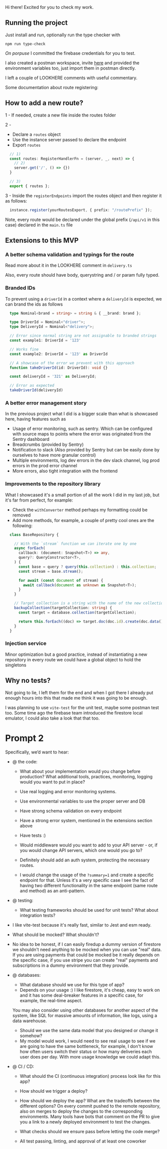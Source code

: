 Hi there! Excited for you to check my work.

## Running the project

Just install and run, optionally run the type checker with 

`npm run type-check`

_On porpuse_ I committed the firebase credentials for you to test.

I also created a postman workspace, invite [here](https://app.getpostman.com/join-team?invite_code=064f5060fde0c6065564599f69cbf323&ws=cfbc1e6f-bbf2-441d-891c-ff79cc85a39f) and provided the environment variables too, just import them in postman directly.

I left a couple of LOOKHERE comments with useful commentary.

Some documentation about route registering: 

## How to add a new route?

1 - If needed, create a new file inside the routes folder

2 - 
  - Declare a `routes` object
  - Use the instance server passed to declare the endpoint
  - Export `routes`

```ts
  // 1)
  const routes: RegisterHandlerFn = (server, _, next) => {
    // 2)
    server.get('/', () => {})
  }

  // 3)
  export { routes }; 
```

3 - Inside the `registerEndpoints` import the routes object and then register it as follows:
```ts
  instance.register(yourRoutesExport, { prefix: "/routePrefix" });
```

Note, every route would be declared under the global prefix (`/api/v1` in this case) declared in the `main.ts` file

## Extensions to this MVP

### A better schema validation and typings for the route
Read more about it in the LOOKHERE comment in `delivery.ts`

Also, every route should have body, querystring and / or param fully typed.

### Branded IDs

To prevent using a `driverId` in a context where a `deliveryId` is expected, we can brand the ids as follows

```ts
  type Nominal<brand = string> = string & { __brand: brand };

  type DriverId = Nominal<"driver">;
  type DeliveryId = Nominal<"delivery">;

  // Error since normal string are not assignable to branded strings
  const example1: DriverId = '123'

  // Works fine
  const example2: DriverId = '123' as DriverId

  // A showcase of the error we prevent with this approach
  function takeDriverId(id: DriverId): void {}

  const deliveryId = '321' as DeliveryId;

  // Error as expected
  takeDriverId(deliveryId)
```

### A better error management story

In the previous project what I did is a bigger scale than what is showcased here, having features such as

- Usage of error monitoring, such as sentry. Which can be configured with source maps to points where the error was originated from the Sentry dashboard
- Breadcrumbs (provided by Sentry)
- Notification to slack (Also provided by Sentry but can be easily done by ourselves to have more granular control)
- Multiple environments, log dev errors in the dev slack channel, log prod errors in the prod error channel
- More errors, also tight integration with the frontend

### Improvements to the repository library
What I showcased it's a small portion of all the work I did in my last job, but it's far from perfect, for example:

- Check the `withConverter` method perhaps my formatting could be removed
- Add more methods, for example, a couple of pretty cool ones are the following:

```ts
  class BaseRepository {

    // With the `stream` function we can iterate one by one
    async forEach(
      callback: (document: Snapshot<T>) => any,
      query?: QueryConstructor<T>,
    ) {
      const base = query ? query(this.collection) : this.collection;
      const stream = base.stream();

      for await (const document of stream) {
        await callback(document as unknown as Snapshot<T>);
      }
    }

    // Target collection is a string with the name of the new collection, such as "users_bkp"
    backupCollection(targetCollection: string) {
      const target = database.collection(targetCollection);

      return this.forEach((doc) => target.doc(doc.id).create(doc.data()));
    }
  }
```

### Injection service
Minor optimization but a good practice, instead of instantiating a new repository in every route we could have a global object to hold the singletons

## Why no tests?
Not going to lie, I left them for the end and when I got there I already put enough hours into this that made me think it was going to be enough.

I was planning to use `vite-test` for the unit test, maybe some postman test too. Some time ago the firebase team introduced the firestore local emulator, I could also take a look that that too.

# Prompt 2

Specifically, we’d want to hear:
 - @ the code:
   - What about your implementation would you change before production? What additional tools, practices, monitoring, logging would you want to put in place?
    - Use real logging and error monitoring systems.
    - Use environmental variables to use the proper server and DB
    - Have strong schema validation on every endpoint
    - Have a strong error system, mentioned in the extensions section above
    - Have tests :)

   - Would middleware would you want to add to your API server - or, if you would change API servers, which one would you go to? 
    - Definitely should add an auth system, protecting the necessary routes.
    - I would change the usage of the `?summary=1` and create a specific endpoint for that. Unless it's a very specific case I see the fact of having two different functionality in the same endpoint (same route and method) as an anti-pattern.

 - @ testing:
   - What testing frameworks should be used for unit tests? What about integration tests? 
  - I like vite-test because it's really fast, similar to Jest and esm ready.

   - What should be mocked? What shouldn't? 
  -  No idea to be honest, if I can easily firedup a dummy version of firestore we shouldn't need anything to be mocked when you can use "real" data. If you are using payments that could be mocked be it really depends on the specific case, if you use stripe you can create "real" payments and subscriptions in a dummy environment that they provide.

 - @ databases:
   - What database should we use for this type of app? 
    - Depends on your usage :) I like firestore, it's cheap, easy to work on and it has some deal-breaker features in a specific case, for example, the real-time aspect.
    
    You may also consider using other databases for another aspect of the system, like SQL for massive amounts of information, like logs, using a data warehouse.
      
   - Should we use the same data model that you designed or change it somehow? 
    - My model would work, I would need to see real usage to see if we are going to have the same bottleneck, for example, I don't know how often users switch their status or how many deliveries each user does per day. With more usage knowledge we could adapt this.

 - @ CI / CD:
   - What should the CI (continuous integration) process look like for this app? 
   - How should we trigger a deploy? 
   - How should we deploy the app? What are the tradeoffs between the different options? 
    On every commit pushed to the remote repository, also on merges to deploy the changes to the corresponding environments. Many tools have bots that comment on the PR to give you a link to a newly deployed environment to test the changes.

   - What checks should we ensure pass before letting the code merge? 
    - All test passing, linting, and approval of at least one coworker